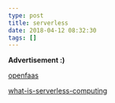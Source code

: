```yaml
---
type: post
title: serverless
date: 2018-04-12 08:32:30
tags: []
---
```


__Advertisement :)__


[openfaas](https://www.roncrivera.io/post/serverless-functions-made-simple-with-openfaas/)

[what-is-serverless-computing](https://blog.iron.io/what-is-serverless-computing/)
